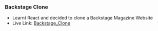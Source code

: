 ### Backstage Clone

- Learnt React and decided to clone a Backstage Magazine Website
- Live Link: [Backstage_Clone](https://backstage-clone.netlify.app)
